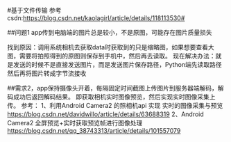 #基于文件传输
参考csdn:https://blog.csdn.net/kaolagirl/article/details/118113530#

##问题1
app传到电脑端的图片总是较小，不是原图，可能存在图片质量损失

找到原因：调用系统相机去获取data时获取到的只是缩略图，如果想要查看大图，需要将拍照得到的原图则保存到手机中，然后再去读取。
现在解决办法：就是发送的时候不是直接发送图片，而是发送图片保存路径，Python端先读取路径然后再将图片转成字节流接收

##需求2，app保持摄像头开着，每隔固定时间截图上传图片到服务器端解码，解码成功后返回解码结果。
即获取相机实时图像预览，然后实现实时图像采集上传。
参考：
1、利用Android Camera2 的照相机api 实现 实时的图像采集与预览
https://blog.csdn.net/davidwillo/article/details/63688319
2、Android Camera2 全屏预览+实时获取预览帧进行图像处理
https://blog.csdn.net/qq_38743313/article/details/101557079
